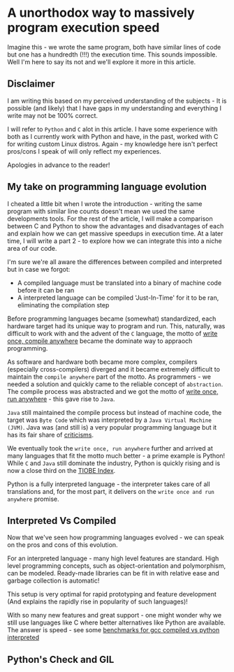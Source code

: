 # A unorthodox way to massively program execution speed

Imagine this - we wrote the same program, both have similar lines of code but one has a hundredth (!!!) the execution time. This sounds impossible. Well I'm here to say its not and we'll explore it more in this article.

## Disclaimer

I am writing this based on my perceived understanding of the subjects - It is possible (and likely) that I have gaps in my understanding and everything I write may not be 100% correct.

I will refer to `Python` and `C` alot in this article. I have some experience with both as I currently work with Python and have, in the past, worked with C for writing custom Linux distros. Again - my knowledge here isn't perfect pros/cons I speak of will only reflect my experiences.

Apologies in advance to the reader!

## My take on programming language evolution

I cheated a little bit when I wrote the introduction - writing the same program with similar line counts doesn't mean we used the same developments tools. For the rest of the article, I will make a comparison between C and Python to show the advantages and disadvantages of each and explain how we can get massive speedups in execution time. At a later time, I will write a part 2 - to explore how we can integrate this into a niche area of our code.

I'm sure we're all aware the differences between compiled and interpreted but in case we forgot:

- A compiled language must be translated into a binary of machine code before it can be ran
- A interpreted language can be compiled 'Just-In-Time' for it to be ran, eliminating the compilation step

Before programming languages became (somewhat) standardized, each hardware target had its unique way to program and run. This, naturally, was difficult to work with and the advent of the `C` language, the motto of [write once, compile anywhere](https://en.wikipedia.org/wiki/Write_once,_compile_anywhere) became the dominate way to appraoch programming.

As software and hardware both became more complex, compilers (especially cross-compilers) diverged and it became extremely difficult to maintain the `compile anywhere` part of the motto. As programmers - we needed a solution and quickly came to the reliable concept of `abstraction`. The compile process was abstracted and we got the motto of [write once, run anywhere](https://en.wikipedia.org/wiki/Write_once,_run_anywhere) - this gave rise to `Java`.

`Java` still maintained the compile process but instead of machine code, the target was `Byte Code` which was interpreted by a `Java Virtual Machine (JVM)`. Java was (and still is) a very popular programming language but it has its fair share of [criticisms](https://en.wikipedia.org/wiki/Criticism_of_Java).

We eventually took the `write once, run anywhere` further and arrived at many languages that fit the motto much better - a prime example is Python! While `C` and `Java` still dominate the industry, Python is quickly rising and is now a close third on the [TIOBE Index](https://www.tiobe.com/tiobe-index/).

Python is a fully interpreted language - the interpreter takes care of all translations and, for the most part, it delivers on the `write once and run anywhere` promise.

## Interpreted Vs Compiled

Now that we've seen how programming languages evolved - we can speak on the pros and cons of this evolution.

For an interpreted language - many high level features are standard. High level programming concepts, such as object-orientation and polymorphism, can be modeled. Ready-made libraries can be fit in with relative ease and garbage collection is automatic!

This setup is very optimal for rapid prototyping and feature development (And explains the rapidly rise in popularity of such languages)!

With so many new features and great support - one might wonder why we still use languages like C where better alternatives like Python are available. The answer is speed - see some [benchmarks for gcc compiled vs python interpreted](https://benchmarksgame-team.pages.debian.net/benchmarksgame/fastest/python3-gcc.html)

## Python's Check and GIL
